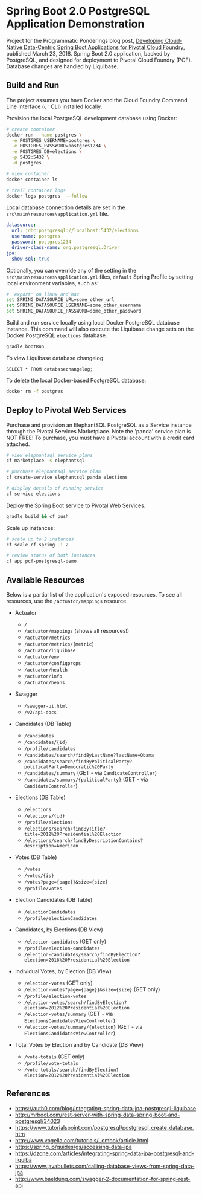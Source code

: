 # Spring Boot 2.0 PostgreSQL Application Demonstration

Project for the Programmatic Ponderings blog post, [Developing Cloud-Native Data-Centric Spring Boot Applications for Pivotal Cloud Foundry](https://wp.me/p1RD28-5Jh), published March 23, 2018. Spring Boot 2.0 application, backed by PostgreSQL, and designed for deployment to Pivotal Cloud Foundry (PCF). Database changes are handled by Liquibase.

## Build and Run

The project assumes you have Docker and the Cloud Foundry Command Line Interface (`cf` CLI) installed locally.

Provision the local PostgreSQL development database using Docker:

```bash
# create container
docker run --name postgres \
  -e POSTGRES_USERNAME=postgres \
  -e POSTGRES_PASSWORD=postgres1234 \
  -e POSTGRES_DB=elections \
  -p 5432:5432 \
  -d postgres

# view container
docker container ls

# trail container logs
docker logs postgres  --follow
```

Local database connection details are set in the `src\main\resources\application.yml` file.

```yaml
datasource:
  url: jdbc:postgresql://localhost:5432/elections
  username: postgres
  password: postgres1234
  driver-class-name: org.postgresql.Driver
jpa:
  show-sql: true
```

Optionally, you can override any of the setting in the `src\main\resources\application.yml` files, `default` Spring Profile by setting local environment variables, such as:

```bash
# 'export' on linux and mac
set SPRING_DATASOURCE_URL=some_other_url
set SPRING_DATASOURCE_USERNAME=some_other_username
set SPRING_DATASOURCE_PASSWORD=some_other_password
```

Build and run service locally using local Docker PostgreSQL database instance. This command will also execute the Liquibase change sets on the Docker PostgreSQL `elections` database.

```bash
gradle bootRun
```

To view Liquibase database changelog:

```postgresplsql
SELECT * FROM databasechangelog;
```

To delete the local Docker-based PostgreSQL database:

```bash
docker rm -f postgres
```

## Deploy to Pivotal Web Services

Purchase and provision an ElephantSQL PostgreSQL as a Service instance through the Pivotal Services Marketplace. Note the 'panda' service plan is NOT FREE! To purchase, you must have a Pivotal account with a credit card attached.

```bash
# view elephantsql service plans
cf marketplace -s elephantsql

# purchase elephantsql service plan
cf create-service elephantsql panda elections

# display details of running service
cf service elections
```

Deploy the Spring Boot service to Pivotal Web Services.

```bash
gradle build && cf push
```

Scale up instances:

```bash
# scale up to 2 instances
cf scale cf-spring -i 2

# review status of both instances
cf app pcf-postgresql-demo
```

## Available Resources

Below is a partial list of the application's exposed resources. To see all resources, use the `/actuator/mappings` resource.

- Actuator

  - `/`
  - `/actuator/mappings` (shows all resources!)
  - `/actuator/metrics`
  - `/actuator/metrics/{metric}`
  - `/actuator/liquibase`
  - `/actuator/env`
  - `/actuator/configprops`
  - `/actuator/health`
  - `/actuator/info`
  - `/actuator/beans`

- Swagger

  - `/swagger-ui.html`
  - `/v2/api-docs`

- Candidates (DB Table)

  - `/candidates`
  - `/candidates/{id}`
  - `/profile/candidates`
  - `/candidates/search/findByLastName?lastName=Obama`
  - `/candidates/search/findByPoliticalParty?politicalParty=Democratic%20Party`
  - `/candidates/summary` (GET - via `CandidateController`)
  - `/candidates/summary/{politicalParty}` (GET - via `CandidateController`)

- Elections (DB Table)

  - `/elections`
  - `/elections/{id}`
  - `/profile/elections`
  - `/elections/search/findByTitle?title=2012%20Presidential%20Election`
  - `/elections/search/findByDescriptionContains?description=American`

- Votes (DB Table)

  - `/votes`
  - `/votes/{is}`
  - `/votes?page={page}}&size={size}`
  - `/profile/votes`

- Election Candidates (DB Table)

  - `/electionCandidates`
  - `/profile/electionCandidates`

- Candidates, by Elections (DB View)

  - `/election-candidates` (GET only)
  - `/profile/election-candidates`
  - `/election-candidates/search/findByElection?election=2016%20Presidential%20Election`

- Individual Votes, by Election (DB View)

  - `/election-votes` (GET only)
  - `/election-votes?page={page}}&size={size}` (GET only)
  - `/profile/election-votes`
  - `/election-votes/search/findByElection?election=2012%20Presidential%20Election`
  - `/election-votes/summary` (GET - via `ElectionsCandidatesViewController`)
  - `/election-votes/summary/{election}` (GET - via `ElectionsCandidatesViewController`)

- Total Votes by Election and by Candidate (DB View)

  - `/vote-totals` (GET only)
  - `/profile/vote-totals`
  - `/vote-totals/search/findByElection?election=2012%20Presidential%20Election`

## References

- <https://auth0.com/blog/integrating-spring-data-jpa-postgresql-liquibase>
- <http://mrbool.com/rest-server-with-spring-data-spring-boot-and-postgresql/34023>
- <https://www.tutorialspoint.com/postgresql/postgresql_create_database.htm>
- <http://www.vogella.com/tutorials/Lombok/article.html>
- <https://spring.io/guides/gs/accessing-data-jpa>
- <https://dzone.com/articles/integrating-spring-data-jpa-postgresql-and-liquiba>
- <https://www.javabullets.com/calling-database-views-from-spring-data-jpa>
- <http://www.baeldung.com/swagger-2-documentation-for-spring-rest-api>
